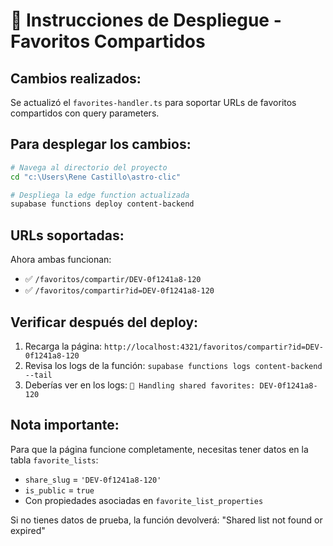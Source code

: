 # 🚀 Instrucciones de Despliegue - Favoritos Compartidos

## Cambios realizados:

Se actualizó el `favorites-handler.ts` para soportar URLs de favoritos compartidos con query parameters.

## Para desplegar los cambios:

```bash
# Navega al directorio del proyecto
cd "c:\Users\Rene Castillo\astro-clic"

# Despliega la edge function actualizada
supabase functions deploy content-backend
```

## URLs soportadas:

Ahora ambas funcionan:
- ✅ `/favoritos/compartir/DEV-0f1241a8-120`
- ✅ `/favoritos/compartir?id=DEV-0f1241a8-120`

## Verificar después del deploy:

1. Recarga la página: `http://localhost:4321/favoritos/compartir?id=DEV-0f1241a8-120`
2. Revisa los logs de la función: `supabase functions logs content-backend --tail`
3. Deberías ver en los logs: `🔗 Handling shared favorites: DEV-0f1241a8-120`

## Nota importante:

Para que la página funcione completamente, necesitas tener datos en la tabla `favorite_lists`:

- `share_slug` = `'DEV-0f1241a8-120'`
- `is_public` = `true`
- Con propiedades asociadas en `favorite_list_properties`

Si no tienes datos de prueba, la función devolverá: "Shared list not found or expired"
